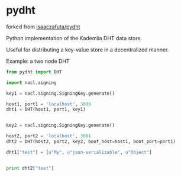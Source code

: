 pydht
==========

forked from [isaaczafuta/pydht](https://github.com/isaaczafuta/pydht)


Python implementation of the Kademlia DHT data store.

Useful for distributing a key-value store in a decentralized manner.

Example: a two node DHT

```python
from pydht import DHT

import nacl.signing

key1 = nacl.signing.SigningKey.generate()

host1, port1 = 'localhost', 3000
dht1 = DHT(host1, port1, key1)


key2 = nacl.signing.SigningKey.generate()

host2, port2 = 'localhost', 3001
dht2 = DHT(host2, port2, key2, boot_host=host1, boot_port=port1)

dht1["test"] = [u"My", u"json-serializable", u"Object"]


print dht2["test"]
```
